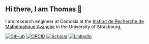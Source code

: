 ## Hi there, I am Thomas 👋

<!--
**thomas-saigre/thomas-saigre** is a ✨ _special_ ✨ repository because its `README.md` (this file) appears on your GitHub profile.

Here are some ideas to get you started:

- 🔭 I’m currently working on ...
- 🌱 I’m currently learning ...
- 👯 I’m looking to collaborate on ...
- 🤔 I’m looking for help with ...
- 💬 Ask me about ...
- 📫 How to reach me: ...
- 😄 Pronouns: ...
- ⚡ Fun fact: ...
-->

I am research engineer at Cemosis at the [Institut de Recherche de Mathématique Avancée](https://irma.math.unistra.fr/) in the University of Strasbourg,
<!-- under the supervision of [Christophe Prud'homme](https://github.com/prudhomm) (IRMA) and [Marcela Szopos](http://helios.mi.parisdescartes.fr/~mszoposh/) (MAP5, Université Paris Cité).-->


[![GitHub](https://img.shields.io/badge/github-thomas--saigre-000000?logo=github)](https://github.com/thomas-saigre)
[![ORCID](https://img.shields.io/badge/ORCID-0009--0009--5763--4956-green?logo=orcid)](https://orcid.org/0009-0009-5763-4956)
[![Scholar](https://img.shields.io/badge/Scholar-Thomas_Saigre-4285f4?logo=google-scholar)](https://scholar.google.fr/citations?user=eXz9qmcAAAAJ&hl=fr&oi=ao)
[![LinkedIn](https://img.shields.io/badge/LinkedIn-Thomas_Saigre-1a4fc4?logo=linkedin)](https://www.linkedin.com/in/thomas-saigre-09722a1b7/)

